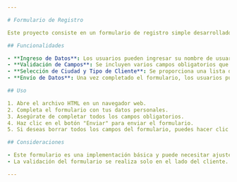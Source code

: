 ```yaml
---

# Formulario de Registro

Este proyecto consiste en un formulario de registro simple desarrollado en HTML por David Mite. El formulario permite a los usuarios ingresar sus datos personales y enviarlos para su procesamiento.

## Funcionalidades

- **Ingreso de Datos**: Los usuarios pueden ingresar su nombre de usuario, contraseña, nombre completo, dirección de correo electrónico, ciudad, tipo de cliente y comentarios adicionales.
- **Validación de Campos**: Se incluyen varios campos obligatorios que deben completarse para enviar el formulario, como el nombre de usuario, contraseña, nombre completo, dirección de correo electrónico y aceptación de términos y condiciones.
- **Selección de Ciudad y Tipo de Cliente**: Se proporciona una lista desplegable para seleccionar la ciudad y botones de opción para elegir el tipo de cliente.
- **Envío de Datos**: Una vez completado el formulario, los usuarios pueden enviar sus datos haciendo clic en el botón "Enviar".

## Uso

1. Abre el archivo HTML en un navegador web.
2. Completa el formulario con tus datos personales.
3. Asegúrate de completar todos los campos obligatorios.
4. Haz clic en el botón "Enviar" para enviar el formulario.
5. Si deseas borrar todos los campos del formulario, puedes hacer clic en el botón "Borrar formulario".

## Consideraciones

- Este formulario es una implementación básica y puede necesitar ajustes adicionales dependiendo de los requisitos específicos del proyecto.
- La validación del formulario se realiza solo en el lado del cliente. Para una seguridad adicional, se recomienda realizar una validación adicional en el lado del servidor.

---
```

